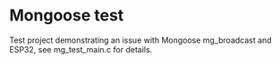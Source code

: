 # Mongoose test

Test project demonstrating an issue with Mongoose mg_broadcast and ESP32, see mg_test_main.c for details.

